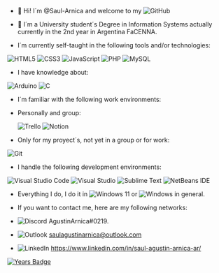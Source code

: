 - 👋 Hi! I´m @Saul-Arnica and welcome to my ![GitHub](https://img.shields.io/badge/github-%23121011.svg?style=for-the-badge&logo=github&logoColor=white)

- 🌱 I´m a University student´s Degree in Information Systems actually currently in the 2nd year in Argentina FaCENNA.

- I´m currently self-taught in the following tools and/or technologies:

![HTML5](https://img.shields.io/badge/html5-%23E34F26.svg?style=for-the-badge&logo=html5&logoColor=white) ![CSS3](https://img.shields.io/badge/css3-%231572B6.svg?style=for-the-badge&logo=css3&logoColor=white
) ![JavaScript](https://img.shields.io/badge/javascript-%23323330.svg?style=for-the-badge&logo=javascript&logoColor=%23F7DF1E) ![PHP](https://img.shields.io/badge/php-%23777BB4.svg?style=for-the-badge&logo=php&logoColor=white) ![MySQL](https://img.shields.io/badge/mysql-4479A1.svg?style=for-the-badge&logo=mysql&logoColor=white)

- I have knowledge about:


![Arduino](https://img.shields.io/badge/-Arduino-00979D?style=for-the-badge&logo=Arduino&logoColor=white)  ![C](https://img.shields.io/badge/c-%2300599C.svg?style=for-the-badge&logo=c&logoColor=white)

- I´m familiar with the following work environments:
- Personally and group:
  

  ![Trello](https://img.shields.io/badge/Trello-%23026AA7.svg?style=for-the-badge&logo=Trello&logoColor=white)  ![Notion](https://img.shields.io/badge/Notion-%23000000.svg?style=for-the-badge&logo=notion&logoColor=white) 
- Only for my proyect´s, not yet in a group or for work:


![Git](https://img.shields.io/badge/git-%23F05033.svg?style=for-the-badge&logo=git&logoColor=white) 

- I handle the following development environments:


![Visual Studio Code](https://img.shields.io/badge/Visual%20Studio%20Code-0078d7.svg?style=for-the-badge&logo=visual-studio-code&logoColor=white) ![Visual Studio](https://img.shields.io/badge/Visual%20Studio-5C2D91.svg?style=for-the-badge&logo=visual-studio&logoColor=white) ![Sublime Text](https://img.shields.io/badge/sublime_text-%23575757.svg?style=for-the-badge&logo=sublime-text&logoColor=important) ![NetBeans IDE](https://img.shields.io/badge/NetBeansIDE-1B6AC6.svg?style=for-the-badge&logo=apache-netbeans-ide&logoColor=white)

- Everything I do, I do it in ![Windows 11](https://img.shields.io/badge/Windows%2011-%230079d5.svg?style=for-the-badge&logo=Windows%2011&logoColor=white) or ![Windows](https://img.shields.io/badge/Windows-0078D6?style=for-the-badge&logo=windows&logoColor=white) in general.

- If you want to contact me, here are my following networks:
  
- ![Discord](https://img.shields.io/badge/Discord-%235865F2.svg?style=for-the-badge&logo=discord&logoColor=white) AgustinArnica#0219.

- ![Outlook](https://img.shields.io/badge/Microsoft_Outlook-0078D4?style=for-the-badge&logo=microsoft-outlook&logoColor=white) saulagustinarnica@outlook.com

- ![LinkedIn](https://img.shields.io/badge/linkedin-%230077B5.svg?style=for-the-badge&logo=linkedin&logoColor=white) https://www.linkedin.com/in/saul-agustin-arnica-ar/

[![Years Badge](https://badges.pufler.dev/years/pujux)](https://badges.pufler.dev/years/{Saul-Arnica}) 

<!---
Saul-Arnica/Saul-Arnica is a ✨ special ✨ repository because its `README.md` (this file) appears on your GitHub profile.
You can click the Preview link to take a look at your changes.
--->
